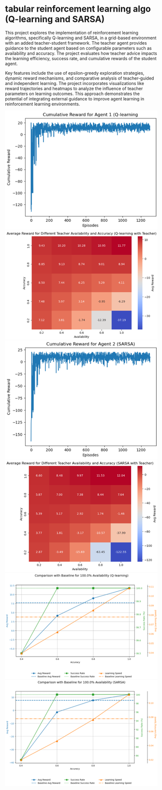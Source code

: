 # tabular reinforcement learning algo (Q-learning and SARSA)

This project explores the implementation of reinforcement learning algorithms, specifically Q-learning and SARSA, in a grid-based environment with an added teacher-student framework. The teacher agent provides guidance to the student agent based on configurable parameters such as availability and accuracy. The project evaluates how teacher advice impacts the learning efficiency, success rate, and cumulative rewards of the student agent.

Key features include the use of epsilon-greedy exploration strategies, dynamic reward mechanisms, and comparative analysis of teacher-guided and independent learning. The project incorporates visualizations like reward trajectories and heatmaps to analyze the influence of teacher parameters on learning outcomes. This approach demonstrates the potential of integrating external guidance to improve agent learning in reinforcement learning environments.

![QL](q-learning-graph.png)
![QL](heat-1.png)
![QL](graph2.png)
![QL](heat2.png)
![QL](graph3.png)
![QL](graph4.png)
